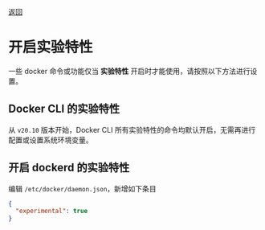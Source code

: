 [返回](../docker.md)

# 开启实验特性

一些 docker 命令或功能仅当 **实验特性** 开启时才能使用，请按照以下方法进行设置。

## Docker CLI 的实验特性

从 `v20.10` 版本开始，Docker CLI 所有实验特性的命令均默认开启，无需再进行配置或设置系统环境变量。

## 开启 dockerd 的实验特性

编辑 `/etc/docker/daemon.json`，新增如下条目

```json
{
  "experimental": true
}
```

